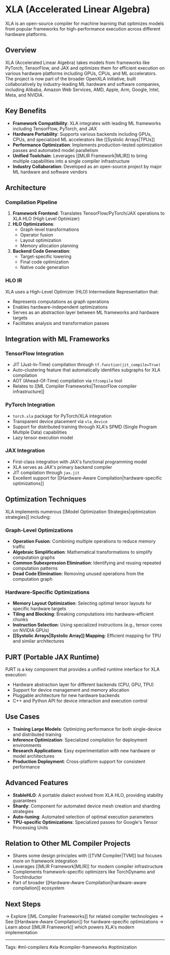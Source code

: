 # XLA (Accelerated Linear Algebra)

XLA is an open-source compiler for machine learning that optimizes models from popular frameworks for high-performance execution across different hardware platforms.

## Overview

XLA (Accelerated Linear Algebra) takes models from frameworks like PyTorch, TensorFlow, and JAX and optimizes them for efficient execution on various hardware platforms including GPUs, CPUs, and ML accelerators. The project is now part of the broader OpenXLA initiative, built collaboratively by industry-leading ML hardware and software companies, including Alibaba, Amazon Web Services, AMD, Apple, Arm, Google, Intel, Meta, and NVIDIA.

## Key Benefits

- **Framework Compatibility**: XLA integrates with leading ML frameworks including TensorFlow, PyTorch, and JAX
- **Hardware Portability**: Supports various backends including GPUs, CPUs, and specialized ML accelerators like [[Systolic Arrays|TPUs]]
- **Performance Optimization**: Implements production-tested optimization passes and automated model parallelism
- **Unified Toolchain**: Leverages [[MLIR Framework|MLIR]] to bring multiple capabilities into a single compiler infrastructure
- **Industry Collaboration**: Developed as an open-source project by major ML hardware and software vendors

## Architecture

### Compilation Pipeline

1. **Framework Frontend**: Translates TensorFlow/PyTorch/JAX operations to XLA HLO (High Level Optimizer)
2. **HLO Optimizations**: 
   - Graph-level transformations
   - Operator fusion
   - Layout optimization
   - Memory allocation planning
3. **Backend Code Generation**:
   - Target-specific lowering
   - Final code optimization
   - Native code generation

### HLO IR

XLA uses a High-Level Optimizer (HLO) Intermediate Representation that:
- Represents computations as graph operations
- Enables hardware-independent optimizations
- Serves as an abstraction layer between ML frameworks and hardware targets
- Facilitates analysis and transformation passes

## Integration with ML Frameworks

### TensorFlow Integration

- JIT (Just-In-Time) compilation through `tf.function(jit_compile=True)`
- Auto-clustering feature that automatically identifies subgraphs for XLA compilation
- AOT (Ahead-Of-Time) compilation via `tfcompile` tool
- Relates to [[ML Compiler Frameworks|TensorFlow compiler infrastructure]]

### PyTorch Integration

- `torch.xla` package for PyTorch/XLA integration
- Transparent device placement via `xla_device`
- Support for distributed training through XLA's SPMD (Single Program Multiple Data) capabilities
- Lazy tensor execution model

### JAX Integration

- First-class integration with JAX's functional programming model
- XLA serves as JAX's primary backend compiler
- JIT compilation through `jax.jit`
- Excellent support for [[Hardware-Aware Compilation|hardware-specific optimizations]]

## Optimization Techniques

XLA implements numerous [[Model Optimization Strategies|optimization strategies]] including:

### Graph-Level Optimizations

- **Operation Fusion**: Combining multiple operations to reduce memory traffic
- **Algebraic Simplification**: Mathematical transformations to simplify computation graphs
- **Common Subexpression Elimination**: Identifying and reusing repeated computation patterns
- **Dead Code Elimination**: Removing unused operations from the computation graph

### Hardware-Specific Optimizations

- **Memory Layout Optimization**: Selecting optimal tensor layouts for specific hardware targets
- **Tiling and Blocking**: Breaking computations into hardware-efficient chunks
- **Instruction Selection**: Using specialized instructions (e.g., tensor cores on NVIDIA GPUs)
- **[[Systolic Arrays|Systolic Array]] Mapping**: Efficient mapping for TPU and similar architectures

## PJRT (Portable JAX Runtime)

PJRT is a key component that provides a unified runtime interface for XLA execution:

- Hardware abstraction layer for different backends (CPU, GPU, TPU)
- Support for device management and memory allocation
- Pluggable architecture for new hardware backends
- C++ and Python API for device interaction and execution control

## Use Cases

- **Training Large Models**: Optimizing performance for both single-device and distributed training
- **Inference Optimization**: Specialized compilation for deployment environments
- **Research Applications**: Easy experimentation with new hardware or model architectures
- **Production Deployment**: Cross-platform support for consistent performance

## Advanced Features

- **StableHLO**: A portable dialect evolved from XLA HLO, providing stability guarantees
- **Shardy**: Component for automated device mesh creation and sharding strategies
- **Auto-tuning**: Automated selection of optimal execution parameters
- **TPU-specific Optimizations**: Specialized passes for Google's Tensor Processing Units

## Relation to Other ML Compiler Projects

- Shares some design principles with [[TVM Compiler|TVM]] but focuses more on framework integration
- Leverages [[MLIR Framework|MLIR]] for modern compiler infrastructure
- Complements framework-specific optimizers like TorchDynamo and TorchInductor
- Part of broader [[Hardware-Aware Compilation|hardware-aware compilation]] ecosystem

## Next Steps
→ Explore [[ML Compiler Frameworks]] for related compiler technologies
→ See [[Hardware-Aware Compilation]] for hardware-specific optimizations
→ Learn about [[MLIR Framework]] which powers XLA's modern implementation

---
Tags: #ml-compilers #xla #compiler-frameworks #optimization 